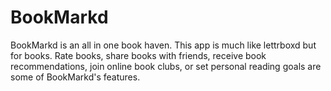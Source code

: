 # BookMarkd
BookMarkd is an all in one book haven. This app is much like lettrboxd but for books. Rate books, share books with friends, receive book recommendations, join online book clubs, or set personal reading goals are some of BookMarkd's features.
